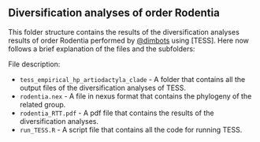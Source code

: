 Diversification analyses of order Rodentia
--------------

This folder structure contains the results of the diversification analyses results of order Rodentia
performed by [@dimbots](http://github.com/dimbots) using [TESS].
Here now follows a brief explanation of the files and the subfolders:

File description:

- `tess_empirical_hp_artiodactyla_clade` - A folder that contains all the output files of the diversification analyses of TESS.
- `rodentia.nex` - A file in nexus format that contains the phylogeny of the related group.
- `rodentia_RTT.pdf` - A pdf file that contains the results of the diversification analyses.
- `run_TESS.R` - A script file that contains all the code for running TESS.
